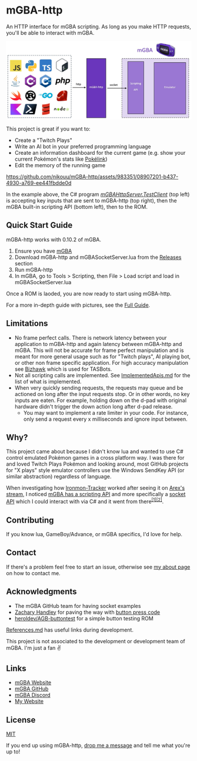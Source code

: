 # mGBA-http

An HTTP interface for mGBA scripting. As long as you make HTTP requests, you'll be able to interact with mGBA.

![](docs/Images/FlowDiagram.jpg)

This project is great if you want to:
- Create a "Twitch Plays" 
- Write an AI bot in your preferred programming language
- Create an information dashboard for the current game (e.g. show your current Pokémon's stats like [Pokélink](https://twitter.com/pokelinkapp))
- Edit the memory of the running game

https://github.com/nikouu/mGBA-http/assets/983351/08907201-b437-4930-a769-ee441fbdde0d

In the example above, the C# program _[mGBAHttpServer.TestClient](../src/mGBAHttpServer.TestClient)_ (top left) is accepting key inputs that are sent to mGBA-http (top right), then the mGBA built-in scripting API (bottom left), then to the ROM.

## Quick Start Guide
mGBA-http works with 0.10.2 of mGBA.

1. Ensure you have [mGBA](https://mgba.io/downloads.html)
1. Download mGBA-http and mGBASocketServer.lua from the [Releases](https://github.com/nikouu/mGBA-http/releases/latest) section 
1. Run mGBA-http
1. In mGBA, go to Tools > Scripting, then File > Load script and load in mGBASocketServer.lua

Once a ROM is laoded, you are now ready to start using mGBA-http.

For a more in-depth guide with pictures, see the [Full Guide](docs/FullGuide.md).

## Limitations
- No frame perfect calls. There is network latency between your application to mGBA-http and again latency between mGBA-http and mGBA. This will not be accurate for frame perfect manipulation and is meant for more general usage such as for "Twitch plays", AI playing bot, or other non frame specific application. For high accuracy manipulation see [Bizhawk](https://tasvideos.org/BizHawk/) which is used for TASBots.
- Not all scripting calls are implemented. See [ImplementedApis.md](docs/ImplementedApis.md) for the list of what is implemented.
- When very quickly sending requests, the requests may queue and be actioned on long after the input requests stop. Or in other words, no key inputs are eaten. For example, holding down on the d-pad with original hardware didn't trigger the down action long after d-pad release.
	- You may want to implement a rate limiter in your code. For instance, only send a request every x milliseconds and ignore input between. 

## Why?
This project came about because I didn't know lua and wanted to use C# control emulated Pokémon games in a cross platform way. I was there for and loved Twitch Plays Pokémon and looking around, most GitHub projects for "X plays" style emulator controllers use the Windows SendKey API (or similar abstraction) regardless of language. 

When investigating how [Ironmon-Tracker](https://github.com/besteon/Ironmon-Tracker) worked after seeing it on [Arex's stream](https://www.twitch.tv/arex), I noticed [mGBA has a scripting API](https://mgba.io/docs/scripting.html) and more specifically a [socket API](https://mgba.io/docs/scripting.html#lua-root-socket) which I could interact with via C# and it went from there<sup>[[1]](https://github.com/nikouu/mGBA-lua-HelloWorld)</sup><sup>[[2]](https://github.com/nikouu/mGBA-lua-Socket)</sup>.

## Contributing
If you know lua, GameBoy/Advance, or mGBA specifics, I'd love for help. 

## Contact
If there's a problem feel free to start an issue, otherwise see [my about page](https://www.nikouusitalo.com/about/#contact) on how to contact me. 

## Acknowledgments
- The mGBA GitHub team for having socket examples
- [Zachary Handley](https://zachhandley.com/) for paving the way with [button press code](https://discord.com/channels/453962671499509772/979634439237816360/1124075643143995522)
- [heroldev/AGB-buttontest](https://github.com/heroldev/AGB-buttontest) for a simple button testing ROM

[References.md](docs/References.md) has useful links during development.

This project is not associated to the development or development team of mGBA. I'm just a fan ✌

## Links
- [mGBA Website](https://mgba.io/)
- [mGBA GitHub](https://github.com/mgba-emu/mgba)
- [mGBA Discord](https://discord.gg/em2M2sG)
- [My Website](https://www.nikouusitalo.com/)

## License
[MIT](LICENSE)

If you end up using mGBA-http, [drop me a message](https://www.nikouusitalo.com/about/#contact) and tell me what you're up to!
